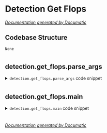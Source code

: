 # Detection Get Flops

[_Documentation generated by Documatic_](https://www.documatic.com)

<!---Documatic-section-Codebase Structure-start--->
## Codebase Structure

<!---Documatic-block-system_architecture-start--->
```mermaid
None
```
<!---Documatic-block-system_architecture-end--->

# #
<!---Documatic-section-Codebase Structure-end--->

<!---Documatic-section-detection.get_flops.parse_args-start--->
## detection.get_flops.parse_args

<!---Documatic-section-parse_args-start--->
<!---Documatic-block-detection.get_flops.parse_args-start--->
<details>
	<summary><code>detection.get_flops.parse_args</code> code snippet</summary>

```python
def parse_args():
    parser = argparse.ArgumentParser(description='Train a detector')
    parser.add_argument('config', help='train config file path')
    parser.add_argument('--shape', type=int, nargs='+', default=[800, 1280], help='input image size')
    args = parser.parse_args()
    return args
```
</details>
<!---Documatic-block-detection.get_flops.parse_args-end--->
<!---Documatic-section-parse_args-end--->

# #
<!---Documatic-section-detection.get_flops.parse_args-end--->

<!---Documatic-section-detection.get_flops.main-start--->
## detection.get_flops.main

<!---Documatic-section-main-start--->
<!---Documatic-block-detection.get_flops.main-start--->
<details>
	<summary><code>detection.get_flops.main</code> code snippet</summary>

```python
def main():
    args = parse_args()
    if len(args.shape) == 1:
        input_shape = (3, args.shape[0], args.shape[0])
    elif len(args.shape) == 2:
        input_shape = (3,) + tuple(args.shape)
    else:
        raise ValueError('invalid input shape')
    cfg = Config.fromfile(args.config)
    model = build_detector(cfg.model, train_cfg=cfg.get('train_cfg'), test_cfg=cfg.get('test_cfg'))
    if torch.cuda.is_available():
        model.cuda()
    model.eval()
    if hasattr(model, 'forward_dummy'):
        model.forward = model.forward_dummy
    else:
        raise NotImplementedError('FLOPs counter is currently not currently supported with {}'.format(model.__class__.__name__))
    (flops, params) = get_model_complexity_info(model, input_shape)
    split_line = '=' * 30
    print(f'{split_line}\nInput shape: {input_shape}\nFlops: {flops}\nParams: {params}\n{split_line}')
    print('!!!Please be cautious if you use the results in papers. You may need to check if all ops are supported and verify that the flops computation is correct.')
```
</details>
<!---Documatic-block-detection.get_flops.main-end--->
<!---Documatic-section-main-end--->

# #
<!---Documatic-section-detection.get_flops.main-end--->

[_Documentation generated by Documatic_](https://www.documatic.com)